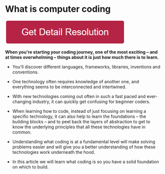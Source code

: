 # What is computer coding


[![what is computer coding](redd.png)](https://github.com/hubwebie/what.is.computer.coding)

**When you're starting your coding journey, one of the most exciting – and at times overwhelming – things about it is just how much there is to learn.**

* You'll discover different languages, frameworks, libraries, inventions and conventions.

* One technology often requires knowledge of another one, and everything seems to be interconnected and intertwined.

* With new technologies coming out often in such a fast paced and ever-changing industry, it can quickly get confusing for beginner coders.

* When learning how to code, instead of just focusing on learning a specific technology, it can also help to learn the foundations – the building blocks – and to peel back the layers of abstraction to get to know the underlying principles that all these technologies have in common.

* Understanding what coding is at a fundamental level will make solving problems easier and will give you a better understanding of how these technologies work underneath the hood.

* In this article we will learn what coding is so you have a solid foundation on which to build.



